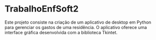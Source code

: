 # TrabalhoEnfSoft2
Este projeto consiste na criação de um aplicativo de desktop em Python para gerenciar os gastos de uma residência. O aplicativo oferece uma interface gráfica desenvolvida com a biblioteca Tkintet.
